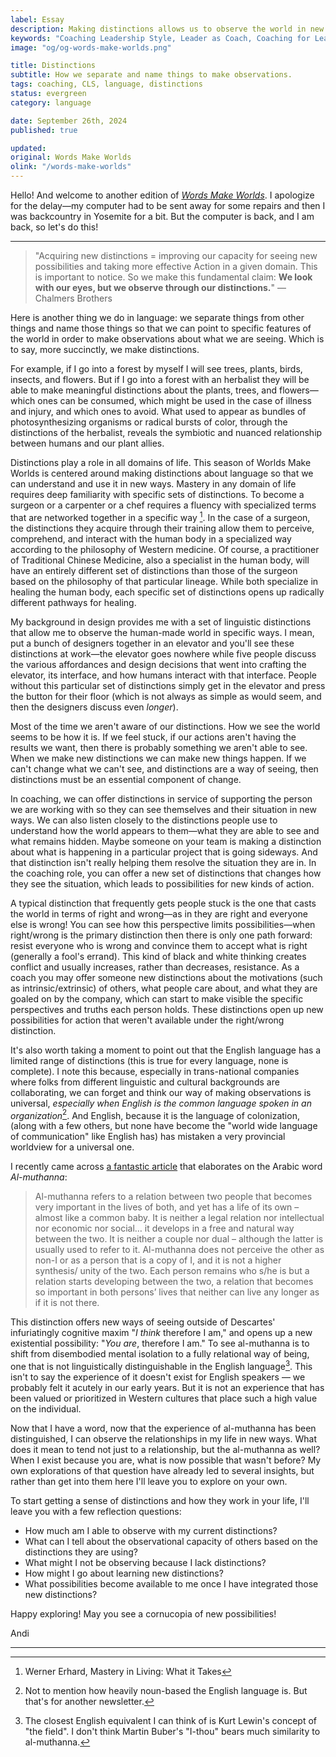 ```yaml
---
label: Essay
description: Making distinctions allows us to observe the world in new ways. How can we think about and find distinctions that will help us take action and get the results we hope to achieve?
keywords: "Coaching Leadership Style, Leader as Coach, Coaching for Leaders, Manager as Coach"
image: "og/og-words-make-worlds.png"

title: Distinctions
subtitle: How we separate and name things to make observations.
tags: coaching, CLS, language, distinctions
status: evergreen
category: language

date: September 26th, 2024
published: true

updated:
original: Words Make Worlds
olink: "/words-make-worlds"
---
```


Hello! And welcome to another edition of [_Words Make Worlds_](https://methodandmatter.com/words-make-worlds). I apologize for the delay&mdash;my computer had to be sent away for some repairs and then I was backcountry in Yosemite for a bit. But the computer is back, and I am back, so let's do this!

---

> "Acquiring  new distinctions = improving our capacity for seeing new possibilities and taking  more effective Action in a given domain. This is important to notice.  So we make this fundamental claim: **We look with our eyes, but we observe through  our distinctions.**"  &mdash; Chalmers Brothers

Here is another thing we do in language: we separate things from other things and name those things so that we can point to specific features of the world in order to make observations about what we are seeing. Which is to say, more succinctly, we make distinctions.

For example, if I go into a forest by myself I will see trees, plants, birds, insects, and flowers. But if I go into a forest with an herbalist they will be able to make meaningful distinctions about the plants, trees, and flowers&mdash;which ones can be consumed, which might be used in the case of illness and injury, and which ones to avoid. What used to appear as bundles of photosynthesizing organisms or radical bursts of color, through the distinctions of the herbalist, reveals the symbiotic and nuanced relationship between humans and our plant allies.  

Distinctions play a role in all domains of life. This season of Worlds Make Worlds is centered around making distinctions about language so that we can understand and use it in new ways. Mastery in any domain of life requires deep familiarity with specific sets of distinctions. To become a surgeon or a carpenter or a chef requires a fluency with specialized terms that are networked together in a specific way [^1]. In the case of a surgeon, the distinctions they acquire through their training allow them to perceive, comprehend, and interact with the human body in a specialized way according to the philosophy of Western medicine. Of course, a practitioner of Traditional Chinese Medicine, also a specialist in the human body, will have an entirely different set of distinctions than those of the surgeon based on the philosophy of that particular lineage. While both specialize in healing the human body, each specific set of distinctions opens up radically different pathways for healing.  

My background in design provides me with a set of linguistic distinctions that allow me to observe the human-made world in specific ways. I mean, put a bunch of designers together in an elevator and you'll see these distinctions at work&mdash;the elevator goes nowhere while five people discuss the various affordances and design decisions that went into crafting the elevator, its interface, and how humans interact with that interface. People without this particular set of distinctions simply get in the elevator and press the button for their floor (which is not always as simple as would seem, and then the designers discuss even _longer_).

Most of the time we aren't aware of our distinctions. How we see the world seems to be how it is. If we feel stuck, if our actions aren't having the results we want, then there is probably something we aren't able to see. When we make new distinctions we can make new things happen. If we can't change what we can't see, and distinctions are a way of seeing, then distinctions must be an essential component of change.

In coaching, we can offer distinctions in service of supporting the person we are working with so they can see themselves and their situation in new ways. We can also listen closely to the distinctions people use to understand how the world appears to them&mdash;what they are able to see and what remains hidden. Maybe someone on your team is making a distinction about what is happening in a particular project that is going sideways. And that distinction isn't really helping them resolve the situation they are in. In the coaching role, you can offer a new set of distinctions that changes how they see the situation, which leads to possibilities for new kinds of action.

A typical distinction that frequently gets people stuck is the one that casts the world in terms of right and wrong&mdash;as in they are right and everyone else is wrong! You can see how this perspective limits possibilities&mdash;when right/wrong is the primary distinction then there is only one path forward: resist everyone who is wrong and convince them to accept what is right (generally a fool's errand). This kind of black and white thinking creates conflict and usually increases, rather than decreases, resistance. As a coach you may offer someone new distinctions about the motivations (such as intrinsic/extrinsic) of others, what people care about, and what they are goaled on by the company, which can start to make visible the specific perspectives and truths each person holds. These distinctions open up new possibilities for action that weren't available under the right/wrong distinction.

It's also worth taking a moment to point out that the English language has a limited range of distinctions (this is true for every language, none is complete). I note this because, especially in trans-national companies where folks from different linguistic and cultural backgrounds are collaborating, we can forget and think our way of making observations is universal, _especially when English is the common language spoken in an organization_[^2].  And English, because it is the language of colonization, (along with a few others, but none have become the "world wide language of communication" like English has) has mistaken a very provincial worldview for a universal one.

I recently came across [a fantastic article](https://mujaawarah.org/en/) that elaborates on the Arabic word _Al-muthanna_:

> Al-muthanna refers to a relation between two people that becomes very important in the lives of both, and yet has a life of its own – almost like a common baby. It is neither a legal relation nor intellectual nor economic nor social… it develops in a free and natural way between the two. It is neither a couple nor dual – although the latter is usually used to refer to it. Al-muthanna does not perceive the other as non-I or as a person that is a copy of I, and it is not a higher synthesis/ unity of the two. Each person remains who s/he is but a relation starts developing between the two, a relation that becomes so important in both persons’ lives that neither can live any longer as if it is not there.

This distinction offers new ways of seeing outside of Descartes' infuriatingly cognitive maxim "_I think_ therefore I am," and opens up a new existential possibility: "_You are_, therefore I am." To see al-muthanna is to shift from disembodied mental isolation to a fully relational way of being, one that is not linguistically distinguishable in the English language[^3]. This isn't to say the experience of it doesn't exist for English speakers &mdash; we probably felt it acutely in our early years. But it is not an experience that has been valued or prioritized in Western cultures that place such a high value on the individual.

Now that I have a word, now that the experience of al-muthanna has been distinguished, I can observe the relationships in my life in new ways.  What does it mean to tend not just to a relationship, but the al-muthanna as well? When I exist because you are, what is now possible that wasn't before? My own explorations of that question have already led to several insights, but rather than get into them here I'll leave you to explore on your own.

To start getting a sense of distinctions and how they work in your life, I'll leave you with a few reflection questions:

- How much am I able to observe with my current distinctions?
- What can I tell about the observational capacity of others based on the distinctions they are using?
- What might I not be observing because I lack distinctions?
- How might I go about learning new distinctions?
- What possibilities become available to me once I have integrated those new distinctions?

Happy exploring! May you see a cornucopia of new possibilities!

Andi

---


[^1]:	Werner Erhard, Mastery in Living: What it Takes

[^2]:	Not to mention how heavily noun-based the English language is. But that's for another newsletter.

[^3]:	The closest English equivalent I can think of is Kurt Lewin's concept of "the field". I don't think Martin Buber's "I-thou" bears much similarity to al-muthanna.